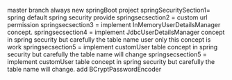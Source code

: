 master branch always new springBoot project 
springSecuritySection1= spring default spring security provide
springsecsection2 = custom url permission
springsecsection3 = implement InMemoryUserDetailsManager concept.
springsecsection4 = implement JdbcUserDetailsManager concept in spring security but carefully the table name user only this concept is work
springsecsection5 = implement customUser table concept in spring security but carefully the table name will change
springsecsection5 = implement customUser table concept in spring security but carefully the table name will change. add BCryptPasswordEncoder